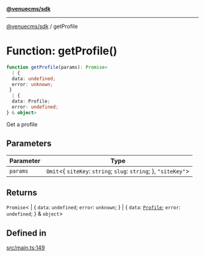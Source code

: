 [**@venuecms/sdk**](../Index.md)

***

[@venuecms/sdk](../Index.md) / getProfile

# Function: getProfile()

```ts
function getProfile(params): Promise<
  | {
  data: undefined;
  error: unknown;
 }
  | {
  data: Profile;
  error: undefined;
} & object>
```

Get a profile

## Parameters

| Parameter | Type |
| ------ | ------ |
| `params` | `Omit`\<\{ `siteKey`: `string`; `slug`: `string`; \}, `"siteKey"`\> |

## Returns

`Promise`\<
  \| \{
  `data`: `undefined`;
  `error`: `unknown`;
 \}
  \| \{
  `data`: [`Profile`](../type-aliases/Profile.md);
  `error`: `undefined`;
 \} & `object`\>

## Defined in

[src/main.ts:149](https://github.com/venuecms/sdk/blob/535f6cc6bb8e343eb77f7a779e895c729df808ed/src/main.ts#L149)
